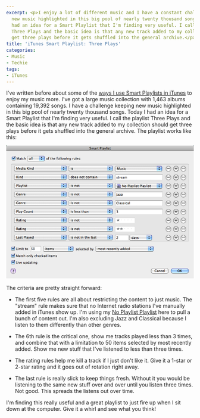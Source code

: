 ```yaml
---
excerpt: <p>I enjoy a lot of different music and I have a constant challenge keeping
  new music highlighted in this big pool of nearly twenty thousand songs. Today I
  had an idea for a Smart Playlist that I'm finding very useful. I call the playlist
  Three Plays and the basic idea is that any new track added to my collection should
  get three plays before it gets shuffled into the general archive.</p>
title: 'iTunes Smart Playlist: Three Plays'
categories:
- Music
- Techie
tags:
- iTunes
---
```


I've written before about some of the [ways I use Smart Playlists in iTunes](http://thingelstad.com/s/tag/smart-playlist/img) to enjoy my music more. I've got a  large music collection with 1,463 albums containing 19,392 songs. I have a challenge keeping new music highlighted in this big pool of nearly twenty thousand songs. Today I had an idea for a Smart Playlist that I'm finding very useful.
I call the playlist Three Plays and the basic idea is that any new track added to my collection should get three plays before it gets shuffled into the general archive. The playlist works like this:

[![Three Plays Smart Playlist](/assets/posts/2009/Three-Plays-Smart-Playlist.png)](/assets/posts/2009/Three-Plays-Smart-Playlist-Large.png)

The criteria are pretty straight forward:



  * The first five rules are all about restricting the content to just music. The "stream" rule makes sure that no Internet radio stations I've manually added in iTunes show up. I'm using my [No Playlist Playlist](/thingelstad/itunes-tip-using-a-no-playlist-playlist) here to pull a bunch of content out. I'm also excluding Jazz and Classical because I listen to them differently than other genres.


  * The 6th rule is the critical one, show me tracks played less than 3 times, and combine that with a limitation to 50 items selected by most recently added. Show me new stuff that I've listened to less than three times.


  * The rating rules help me kill a track if I just don't like it. Give it a 1-star or 2-star rating and it goes out of rotation right away.


  * The last rule is really slick to keep things fresh. Without it you would be listening to the same new stuff over and over until you listen three times. Not good. This spreads the listens out over time.

I'm finding this really useful and a great playlist to just fire up when I sit down at the computer. Give it a whirl and see what you think!
